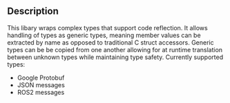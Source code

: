## Description
This libary wraps complex types that support code reflection. It allows handling of types as generic types, meaning member values can be extracted by name as opposed to traditional C struct accessors. Generic types can be be copied from one another allowing for at runtime translation between unknown types while maintaining type safety. Currently supported types:

- Google Protobuf
- JSON messages
- ROS2 messages
